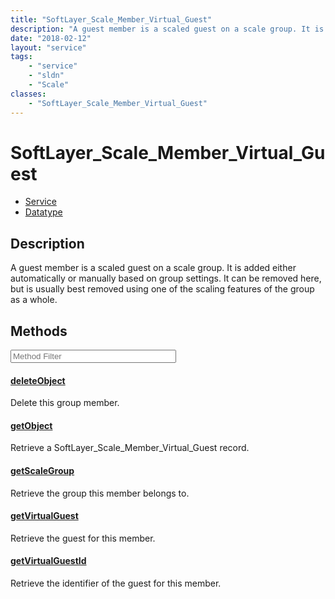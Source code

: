 ```yaml
---
title: "SoftLayer_Scale_Member_Virtual_Guest"
description: "A guest member is a scaled guest on a scale group. It is added either automatically or manually based on group settings.... "
date: "2018-02-12"
layout: "service"
tags:
    - "service"
    - "sldn"
    - "Scale"
classes:
    - "SoftLayer_Scale_Member_Virtual_Guest"
---
```

# SoftLayer_Scale_Member_Virtual_Guest
<div id='service-datatype'>
    <ul id='sldn-reference-tabs'>
    <li id='service'> <a href='/reference/services/SoftLayer_Scale_Member_Virtual_Guest' >Service</a></li>    <li id='datatype'> <a href='/reference/datatypes/SoftLayer_Scale_Member_Virtual_Guest' >Datatype</a></li>
    </ul>
</div>

## Description


A guest member is a scaled guest on a scale group. It is added either automatically or manually based on group settings. It can be removed here, but is usually best removed using one of the scaling features of the group as a whole. 



        
<div id="properties" class="content service-content">

## Methods

<div class="view-filters">
    <div class="clearfix">
        <div class="search-input-box">
            <input placeholder="Method Filter" onkeyup="titleSearch(inputId='edit-combine', divId='method-div', elementClass='method-row')" 
                type="text" id="edit-combine" value="" size="30" maxlength="128" class="form-text">
        </div>
    </div>
</div>

<div id="method-div">

<div class="method-row">

#### [deleteObject](/reference/services/SoftLayer_Scale_Member_Virtual_Guest/deleteObject)
Delete this group member. 

</div>

<div class="method-row">

#### [getObject](/reference/services/SoftLayer_Scale_Member_Virtual_Guest/getObject)
Retrieve a SoftLayer_Scale_Member_Virtual_Guest record.

</div>

<div class="method-row">

#### [getScaleGroup](/reference/services/SoftLayer_Scale_Member_Virtual_Guest/getScaleGroup)
Retrieve the group this member belongs to.

</div>

<div class="method-row">

#### [getVirtualGuest](/reference/services/SoftLayer_Scale_Member_Virtual_Guest/getVirtualGuest)
Retrieve the guest for this member.

</div>

<div class="method-row">

#### [getVirtualGuestId](/reference/services/SoftLayer_Scale_Member_Virtual_Guest/getVirtualGuestId)
Retrieve the identifier of the guest for this member.

</div>
</div>

</div>

